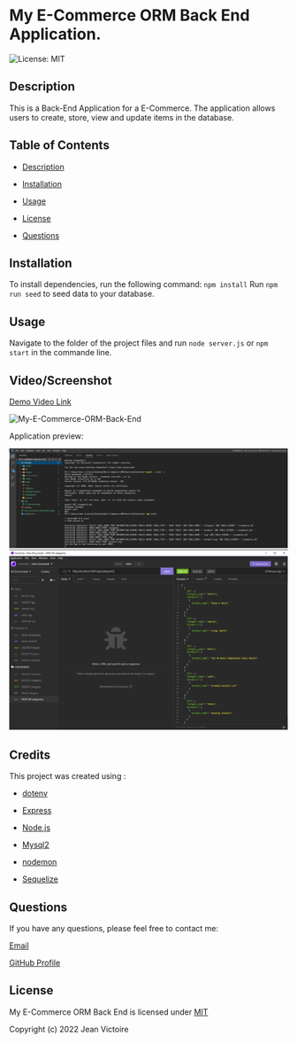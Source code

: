 # My E-Commerce ORM Back End Application.

![License: MIT](https://img.shields.io/static/v1?label=License&message=mit&color=blue)

## Description

This is a Back-End Application for a E-Commerce. The application allows users to create, store, view and update items in the database.

## Table of Contents

- [Description](#Description)

- [Installation](#Installation)

- [Usage](#Usage)

- [License](#License)

- [Questions](#Questions)

## Installation

To install dependencies, run the following command: `npm install`
Run `npm run seed` to seed data to your database.

## Usage

Navigate to the folder of the project files and run `node server.js` or `npm start` in the commande line.

## Video/Screenshot

[Demo Video Link](https://drive.google.com/file/d/1wbnOx_kx4SLaj-ekXkzwgtjRVXTQWEpS/view)

<img src="./My-E-Commerce-ORM-Back-End.gif" alt="My-E-Commerce-ORM-Back-End" height="500">

Application preview:

<img src="img\E-Commerce-Terminal.png" alt="E-Commerce Terminal png">

<img src="img\E-Commerce.png" alt="E-Commerce Insomnia png">

## Credits

This project was created using :

- [dotenv](https://www.npmjs.com/package/dotenv)

- [Express](https://www.npmjs.com/package/express)

- [Node.js](https://nodejs.org/en/)

- [Mysql2](https://www.npmjs.com/package/mysql2)

- [nodemon](https://www.npmjs.com/package/nodemon)

- [Sequelize](https://www.npmjs.com/package/sequelize)

## Questions

If you have any questions, please feel free to contact me:

[Email](JeanTheCoders@gmail.com)

[GitHub Profile](https://github.com/JeanVictoire)

## License

My E-Commerce ORM Back End is licensed under [MIT](https://choosealicense.com/licenses/mit)

Copyright (c) 2022 Jean Victoire
